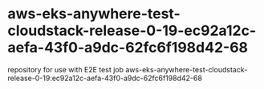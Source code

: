 # aws-eks-anywhere-test-cloudstack-release-0-19-ec92a12c-aefa-43f0-a9dc-62fc6f198d42-68
repository for use with E2E test job aws-eks-anywhere-test-cloudstack-release-0-19:ec92a12c-aefa-43f0-a9dc-62fc6f198d42-68
